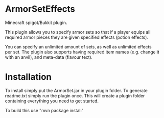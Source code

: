 # ArmorSetEffects
Minecraft spigot/Bukkit plugin.

This plugin allows you to specify armor sets so that if a player equips all required armor pieces they are given specified effects (potion effects).

You can specify an unlimited amount of sets, as well as unlimited effects per set. The plugin also supports having required item names (e.g. change it with an anvil), and meta-data (flavour text).



# Installation
To install simply put the ArmorSet.jar in your plugin folder.
To generate readme.txt simply run the plugin once. This will create a plugin folder containing everything you need to get started.

To build this use "mvn package install"

